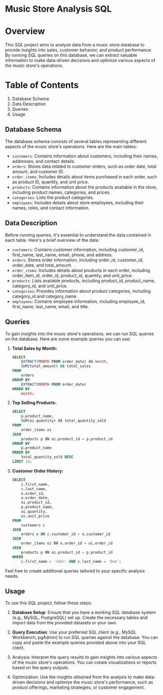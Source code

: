# Music Store Analysis SQL 
# Overview
This SQL project aims to analyze data from a music store database to provide insights into sales, customer behavior, and product performance. By running SQL queries on this database, we can extract valuable information to make data-driven decisions and optimize various aspects of the music store's operations.

# Table of Contents
1. Database Schema
2. Data Description
3. Queries
4. Usage

## Database Schema
The database schema consists of several tables representing different aspects of the music store's operations. Here are the main tables:

- `customers`: Contains information about customers, including their names, addresses, and contact details.
- `orders`: Stores data related to customer orders, such as order date, total amount, and customer ID.
- `order_items`: Includes details about items purchased in each order, such as product ID, quantity, and unit price.
- `products`: Contains information about the products available in the store, including product names, categories, and prices.
- `categories`: Lists the product categories.
- `employees`: Includes details about store employees, including their names, roles, and contact information.

## Data Description

Before running queries, it's essential to understand the data contained in each table. Here's a brief overview of the data:

- `customers`: Contains customer information, including customer_id, first_name, last_name, email, phone, and address.
- `orders`: Stores order information, including order_id, customer_id, order_date, and total_amount.
- `order_items`: Includes details about products in each order, including order_item_id, order_id, product_id, quantity, and unit_price.
- `products`: Lists available products, including product_id, product_name, category_id, and unit_price.
- `categories`: Provides information about product categories, including category_id and category_name.
- `employees`: Contains employee information, including employee_id, first_name, last_name, email, and title.

## Queries

To gain insights into the music store's operations, we can run SQL queries on the database. Here are some example queries you can use:

1. **Total Sales by Month:**

   ```sql
   SELECT
       EXTRACT(MONTH FROM order_date) AS month,
       SUM(total_amount) AS total_sales
   FROM
       orders
   GROUP BY
       EXTRACT(MONTH FROM order_date)
   ORDER BY
       month;
   ```

2. **Top Selling Products:**

   ```sql
   SELECT
       p.product_name,
       SUM(oi.quantity) AS total_quantity_sold
   FROM
       order_items oi
   JOIN
       products p ON oi.product_id = p.product_id
   GROUP BY
       p.product_name
   ORDER BY
       total_quantity_sold DESC
   LIMIT 10;
   ```

3. **Customer Order History:**

   ```sql
   SELECT
       c.first_name,
       c.last_name,
       o.order_id,
       o.order_date,
       oi.product_id,
       p.product_name,
       oi.quantity,
       oi.unit_price
   FROM
       customers c
   JOIN
       orders o ON c.customer_id = o.customer_id
   JOIN
       order_items oi ON o.order_id = oi.order_id
   JOIN
       products p ON oi.product_id = p.product_id
   WHERE
       c.first_name = 'John' AND c.last_name = 'Doe';
   ```

Feel free to create additional queries tailored to your specific analysis needs.

## Usage

To use this SQL project, follow these steps:

1. **Database Setup**: Ensure that you have a working SQL database system (e.g., MySQL, PostgreSQL) set up. Create the necessary tables and import data from the provided datasets or your own.

2. **Query Execution**: Use your preferred SQL client (e.g., MySQL Workbench, pgAdmin) to run SQL queries against the database. You can copy and paste the example queries provided above into your SQL client.

3. Analysis: Interpret the query results to gain insights into various aspects of the music store's operations. You can create visualizations or reports based on the query outputs.

4. Optimization: Use the insights obtained from the analysis to make data-driven decisions and optimize the music store's performance, such as product offerings, marketing strategies, or customer engagement.


